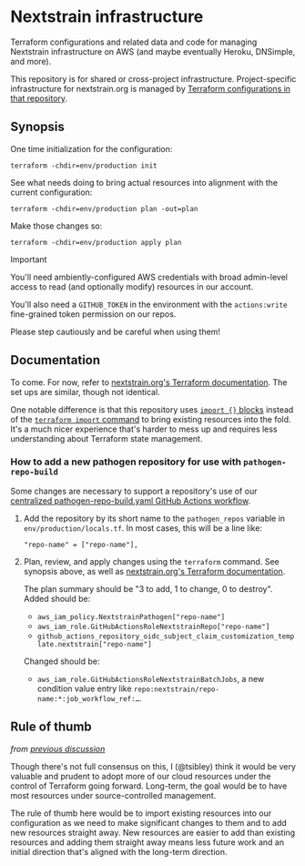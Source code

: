 # Nextstrain infrastructure

Terraform configurations and related data and code for managing Nextstrain
infrastructure on AWS (and maybe eventually Heroku, DNSimple, and more).

This repository is for shared or cross-project infrastructure.
Project-specific infrastructure for nextstrain.org is managed by [Terraform
configurations in that repository][nextstrain.org's Terraform documentation].

[nextstrain.org's Terraform documentation]: https://docs.nextstrain.org/projects/nextstrain-dot-org/page/terraform.html


## Synopsis

One time initialization for the configuration:

    terraform -chdir=env/production init

See what needs doing to bring actual resources into alignment with the current
configuration:

    terraform -chdir=env/production plan -out=plan

Make those changes so:

    terraform -chdir=env/production apply plan

> [!IMPORTANT]
> You'll need ambiently-configured AWS credentials with broad admin-level
> access to read (and optionally modify) resources in our account.
>
> You'll also need a `GITHUB_TOKEN` in the environment with the `actions:write`
> fine-grained token permission on our repos.
>
> Please step cautiously and be careful when using them!


## Documentation

To come.  For now, refer to [nextstrain.org's Terraform documentation][].  The
set ups are similar, though not identical.

One notable difference is that this repository uses [`import {}` blocks][]
instead of the [`terraform import` command][] to bring existing resources into
the fold.  It's a much nicer experience that's harder to mess up and requires
less understanding about Terraform state management.

[`import {}` blocks]: https://developer.hashicorp.com/terraform/language/import
[`terraform import` command]: https://developer.hashicorp.com/terraform/cli/commands/import


### How to add a new pathogen repository for use with `pathogen-repo-build`

Some changes are necessary to support a repository's use of our [centralized
pathogen-repo-build.yaml GitHub Actions workflow](https://github.com/nextstrain/.github/blob/HEAD/.github/workflows/pathogen-repo-build.yaml.in).

1. Add the repository by its short name to the `pathogen_repos` variable in
   `env/production/locals.tf`.  In most cases, this will be a line like:

   ```hcl
   "repo-name" = ["repo-name"],
   ```

2. Plan, review, and apply changes using the `terraform` command.  See synopsis
   above, as well as [nextstrain.org's Terraform documentation][].

   The plan summary should be "3 to add, 1 to change, 0 to destroy".  Added
   should be:

     - `aws_iam_policy.NextstrainPathogen["repo-name"]`
     - `aws_iam_role.GitHubActionsRoleNextstrainRepo["repo-name"]`
     - `github_actions_repository_oidc_subject_claim_customization_template.nextstrain["repo-name"]`

   Changed should be:

     - `aws_iam_role.GitHubActionsRoleNextstrainBatchJobs`, a new condition
       value entry like `repo:nextstrain/repo-name:*:job_workflow_ref:…`.


## Rule of thumb

_from [previous discussion](https://github.com/nextstrain/nextstrain.org/issues/748#issuecomment-1792842452)_

Though there's not full consensus on this, I (@tsibley) think it would be very
valuable and prudent to adopt more of our cloud resources under the control of
Terraform going forward.  Long-term, the goal would be to have most resources
under source-controlled management.

The rule of thumb here would be to import existing resources into our
configuration as we need to make significant changes to them and to add new
resources straight away.  New resources are easier to add than existing
resources and adding them straight away means less future work and an initial
direction that's aligned with the long-term direction.
